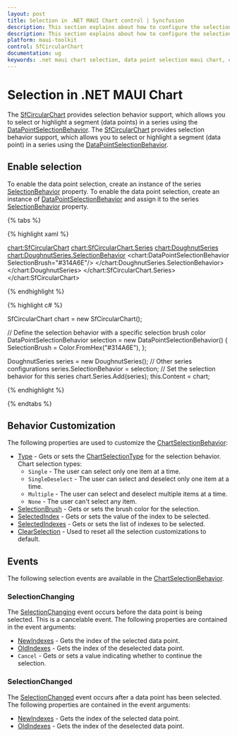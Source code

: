 ```yaml
---
layout: post
title: Selection in .NET MAUI Chart control | Syncfusion
description: This section explains about how to configure the selection support and its features applying in .NET MAUI Chart (SfCircularChart).
description: This section explains about how to configure the selection support and its features in Syncfusion® .NET MAUI Chart (SfCircularChart).
platform: maui-toolkit
control: SfCircularChart
documentation: ug
keywords: .net maui chart selection, data point selection maui chart, chart selection behavior maui, syncfusion chart selection customization, highlight chart segment.
---
```


# Selection in .NET MAUI Chart

The [SfCircularChart](https://help.syncfusion.com/cr/maui-toolkit/Syncfusion.Maui.Toolkit.Charts.SfCircularChart.html) provides selection behavior support, which allows you to select or highlight a segment (data points) in a series using the [DataPointSelectionBehavior](https://help.syncfusion.com/cr/maui-toolkit/Syncfusion.Maui.Toolkit.Charts.DataPointSelectionBehavior.html).
The [SfCircularChart](https://help.syncfusion.com/cr/maui-toolkit/Syncfusion.Maui.Toolkit.Charts.SfCircularChart.html) provides selection behavior support, which allows you to select or highlight a segment (data point) in a series using the [DataPointSelectionBehavior](https://help.syncfusion.com/cr/maui-toolkit/Syncfusion.Maui.Toolkit.Charts.DataPointSelectionBehavior.html).

## Enable selection

To enable the data point selection, create an instance of the series [SelectionBehavior](https://help.syncfusion.com/cr/maui-toolkit/Syncfusion.Maui.Toolkit.Charts.ChartSeries.html#Syncfusion_Maui_Toolkit_Charts_ChartSeries_SelectionBehavior) property.
To enable the data point selection, create an instance of [DataPointSelectionBehavior](https://help.syncfusion.com/cr/maui-toolkit/Syncfusion.Maui.Toolkit.Charts.DataPointSelectionBehavior.html) and assign it to the series [SelectionBehavior](https://help.syncfusion.com/cr/maui-toolkit/Syncfusion.Maui.Toolkit.Charts.ChartSeries.html#Syncfusion_Maui_Toolkit_Charts_ChartSeries_SelectionBehavior) property.

{% tabs %}

{% highlight xaml %}

<chart:SfCircularChart>
    <chart:SfCircularChart.Series>
        <chart:DoughnutSeries>
            <chart:DoughnutSeries.SelectionBehavior>
                <chart:DataPointSelectionBehavior SelectionBrush="#314A6E"/>
            </chart:DoughnutSeries.SelectionBehavior>
        </chart:DoughnutSeries>
    </chart:SfCircularChart.Series>
</chart:SfCircularChart>

{% endhighlight %}

{% highlight c# %}

SfCircularChart chart = new SfCircularChart();

// Define the selection behavior with a specific selection brush color
DataPointSelectionBehavior selection = new DataPointSelectionBehavior()
{
    SelectionBrush = Color.FromHex("#314A6E"),
};

DoughnutSeries series = new DoughnutSeries();
// Other series configurations
series.SelectionBehavior = selection; // Set the selection behavior for this series
chart.Series.Add(series);
this.Content = chart;

{% endhighlight %}

{% endtabs %}

## Behavior Customization

The following properties are used to customize the [ChartSelectionBehavior](https://help.syncfusion.com/cr/maui-toolkit/Syncfusion.Maui.Toolkit.Charts.ChartSelectionBehavior.html):

* [Type](https://help.syncfusion.com/cr/maui-toolkit/Syncfusion.Maui.Toolkit.Charts.ChartSelectionBehavior.html#Syncfusion_Maui_Toolkit_Charts_ChartSelectionBehavior_Type) - Gets or sets the [ChartSelectionType](https://help.syncfusion.com/cr/maui-toolkit/Syncfusion.Maui.Toolkit.Charts.ChartSelectionType.html) for the selection behavior.     
Chart selection types:
    * `Single` - The user can select only one item at a time.
    * `SingleDeselect` - The user can select and deselect only one item at a time.
    * `Multiple` - The user can select and deselect multiple items at a time.
    * `None` - The user can't select any item.
* [SelectionBrush](https://help.syncfusion.com/cr/maui-toolkit/Syncfusion.Maui.Toolkit.Charts.ChartSelectionBehavior.html#Syncfusion_Maui_Toolkit_Charts_ChartSelectionBehavior_SelectionBrush) - Gets or sets the brush color for the selection.
* [SelectedIndex](https://help.syncfusion.com/cr/maui-toolkit/Syncfusion.Maui.Toolkit.Charts.ChartSelectionBehavior.html#Syncfusion_Maui_Toolkit_Charts_ChartSelectionBehavior_SelectedIndex) - Gets or sets the value of the index to be selected.
* [SelectedIndexes](https://help.syncfusion.com/cr/maui-toolkit/Syncfusion.Maui.Toolkit.Charts.ChartSelectionBehavior.html#Syncfusion_Maui_Toolkit_Charts_ChartSelectionBehavior_SelectedIndexes) - Gets or sets the list of indexes to be selected.
* [ClearSelection](https://help.syncfusion.com/cr/maui-toolkit/Syncfusion.Maui.Toolkit.Charts.ChartSelectionBehavior.html#Syncfusion_Maui_Toolkit_Charts_ChartSelectionBehavior_ClearSelection) - Used to reset all the selection customizations to default.

## Events

The following selection events are available in the [ChartSelectionBehavior](https://help.syncfusion.com/cr/maui-toolkit/Syncfusion.Maui.Toolkit.Charts.ChartSelectionBehavior.html).

### SelectionChanging

The [SelectionChanging](https://help.syncfusion.com/cr/maui-toolkit/Syncfusion.Maui.Toolkit.Charts.ChartSelectionBehavior.html#Syncfusion_Maui_Toolkit_Charts_ChartSelectionBehavior_SelectionChanging) event occurs before the data point is being selected. This is a cancelable event. The following properties are contained in the event arguments:

* [NewIndexes](https://help.syncfusion.com/cr/maui-toolkit/Syncfusion.Maui.Toolkit.Charts.ChartSelectionChangingEventArgs.html#Syncfusion_Maui_Toolkit_Charts_ChartSelectionChangingEventArgs_NewIndexes) - Gets the index of the selected data point.
* [OldIndexes](https://help.syncfusion.com/cr/maui-toolkit/Syncfusion.Maui.Toolkit.Charts.ChartSelectionChangingEventArgs.html#Syncfusion_Maui_Toolkit_Charts_ChartSelectionChangingEventArgs_OldIndexes) - Gets the index of the deselected data point.
* `Cancel` - Gets or sets a value indicating whether to continue the selection.

### SelectionChanged

The [SelectionChanged](https://help.syncfusion.com/cr/maui-toolkit/Syncfusion.Maui.Toolkit.Charts.ChartSelectionBehavior.html#Syncfusion_Maui_Toolkit_Charts_ChartSelectionBehavior_SelectionChanged) event occurs after a data point has been selected. The following properties are contained in the event arguments:

* [NewIndexes](https://help.syncfusion.com/cr/maui-toolkit/Syncfusion.Maui.Toolkit.Charts.ChartSelectionChangedEventArgs.html#Syncfusion_Maui_Toolkit_Charts_ChartSelectionChangedEventArgs_NewIndexes) - Gets the index of the selected data point.
* [OldIndexes](https://help.syncfusion.com/cr/maui-toolkit/Syncfusion.Maui.Toolkit.Charts.ChartSelectionChangedEventArgs.html#Syncfusion_Maui_Toolkit_Charts_ChartSelectionChangedEventArgs_OldIndexes) - Gets the index of the deselected data point.